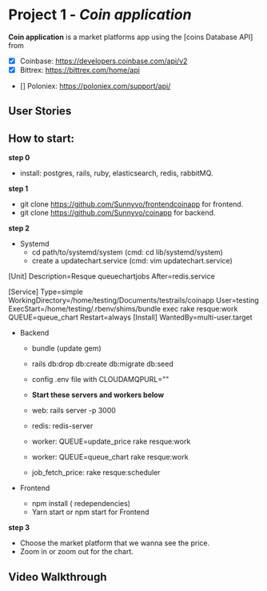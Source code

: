 # Project 1 - *Coin application*

**Coin application** is a market platforms app using the [coins Database API]
from
- [X] Coinbase: https://developers.coinbase.com/api/v2
- [X] Bittrex: https://bittrex.com/home/api
- [] Poloniex: https://poloniex.com/support/api/



## User Stories
## How to start:
**step 0**

- install: postgres, rails, ruby, elasticsearch, redis, rabbitMQ.

**step 1**

- git clone https://github.com/Sunnyvo/frontendcoinapp for frontend.
- git clone https://github.com/Sunnyvo/coinapp for backend.

**step 2**

- Systemd
  + cd path/to/systemd/system (cmd: cd lib/systemd/system)
  + create a updatechart.service (cmd: vim updatechart.service)

[Unit]
Description=Resque queuechartjobs
After=redis.service

[Service]
Type=simple
WorkingDirectory=/home/testing/Documents/testrails/coinapp
User=testing
ExecStart=/home/testing/.rbenv/shims/bundle exec rake resque:work QUEUE=queue_chart
Restart=always
[Install]
WantedBy=multi-user.target






- Backend
  + bundle (update gem)
  + rails db:drop db:create db:migrate db:seed
  + config .env file with CLOUDAMQPURL=""

  + **Start these servers and workers below**
  + web: rails server -p 3000
  + redis: redis-server
  + worker: QUEUE=update_price rake resque:work
  + worker: QUEUE=queue_chart rake resque:work
  + job_fetch_price: rake resque:scheduler



- Frontend
  + npm install ( redependencies)
  + Yarn start or npm start for Frontend

**step 3**

- Choose the market platform that we wanna see the price.
- Zoom in or zoom out for the chart.


## Video Walkthrough